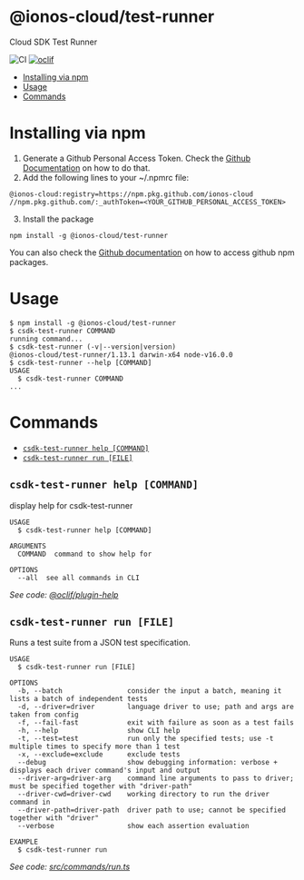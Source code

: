 @ionos-cloud/test-runner
=====================

Cloud SDK Test Runner

![CI](https://github.com/ionos-cloud/sdk-test-runner/workflows/CI/badge.svg)
[![oclif](https://img.shields.io/badge/cli-oclif-brightgreen.svg)](https://oclif.io)

<!-- toc -->
* [Installing via npm](#installing-via-npm)
* [Usage](#usage)
* [Commands](#commands)
<!-- tocstop -->
# Installing via npm

1. Generate a Github Personal Access Token. Check the [Github Documentation](https://docs.github.com/en/free-pro-team@latest/github/authenticating-to-github/creating-a-personal-access-token)
   on how to do that.
2. Add the following lines to your ~/.npmrc file:
```
@ionos-cloud:registry=https://npm.pkg.github.com/ionos-cloud
//npm.pkg.github.com/:_authToken=<YOUR_GITHUB_PERSONAL_ACCESS_TOKEN>
```
3. Install the package
```shell
npm install -g @ionos-cloud/test-runner
```
You can also check the [Github documentation](https://docs.github.com/en/free-pro-team@latest/packages/guides/configuring-npm-for-use-with-github-packages) on how to access github npm packages.
# Usage
<!-- usage -->
```sh-session
$ npm install -g @ionos-cloud/test-runner
$ csdk-test-runner COMMAND
running command...
$ csdk-test-runner (-v|--version|version)
@ionos-cloud/test-runner/1.13.1 darwin-x64 node-v16.0.0
$ csdk-test-runner --help [COMMAND]
USAGE
  $ csdk-test-runner COMMAND
...
```
<!-- usagestop -->
# Commands
<!-- commands -->
* [`csdk-test-runner help [COMMAND]`](#csdk-test-runner-help-command)
* [`csdk-test-runner run [FILE]`](#csdk-test-runner-run-file)

## `csdk-test-runner help [COMMAND]`

display help for csdk-test-runner

```
USAGE
  $ csdk-test-runner help [COMMAND]

ARGUMENTS
  COMMAND  command to show help for

OPTIONS
  --all  see all commands in CLI
```

_See code: [@oclif/plugin-help](https://github.com/oclif/plugin-help/blob/v2.2.3/src/commands/help.ts)_

## `csdk-test-runner run [FILE]`

Runs a test suite from a JSON test specification.

```
USAGE
  $ csdk-test-runner run [FILE]

OPTIONS
  -b, --batch                consider the input a batch, meaning it lists a batch of independent tests
  -d, --driver=driver        language driver to use; path and args are taken from config
  -f, --fail-fast            exit with failure as soon as a test fails
  -h, --help                 show CLI help
  -t, --test=test            run only the specified tests; use -t multiple times to specify more than 1 test
  -x, --exclude=exclude      exclude tests
  --debug                    show debugging information: verbose + displays each driver command's input and output
  --driver-arg=driver-arg    command line arguments to pass to driver; must be specified together with "driver-path"
  --driver-cwd=driver-cwd    working directory to run the driver command in
  --driver-path=driver-path  driver path to use; cannot be specified together with "driver"
  --verbose                  show each assertion evaluation

EXAMPLE
  $ csdk-test-runner run
```

_See code: [src/commands/run.ts](https://github.com/ionos-cloud/sdk-test-runner/blob/v1.12.0/src/commands/run.ts)_
<!-- commandsstop -->
